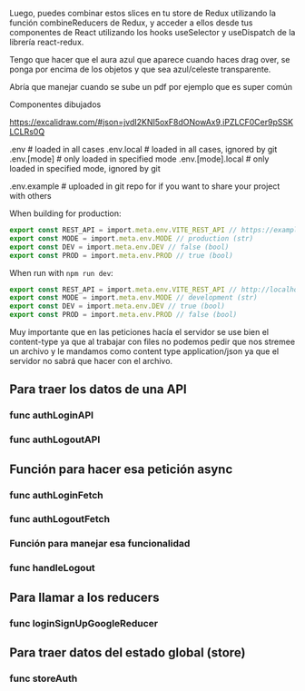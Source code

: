 Luego, puedes combinar estos slices en tu store de Redux utilizando la función combineReducers de Redux, y acceder a ellos desde tus componentes de React utilizando los hooks useSelector y useDispatch de la librería react-redux.

Tengo que hacer que el aura azul que aparece cuando haces drag over, se ponga por encima de los objetos y que sea azul/celeste transparente.

Abría que manejar cuando se sube un pdf por ejemplo que es super común

Componentes dibujados

https://excalidraw.com/#json=jvdI2KNI5oxF8dONowAx9,iPZLCF0Cer9pSSKLCLRs0Q

.env # loaded in all cases
.env.local # loaded in all cases, ignored by git
.env.[mode] # only loaded in specified mode
.env.[mode].local # only loaded in specified mode, ignored by git

.env.example # uploaded in git repo for if you want to share your project with others

When building for production:

```TypeScript
export const REST_API = import.meta.env.VITE_REST_API // https://example.com/api
export const MODE = import.meta.env.MODE // production (str)
export const DEV = import.meta.env.DEV // false (bool)
export const PROD = import.meta.env.PROD // true (bool)
```

When run with `npm run dev`:

```TypeScript
export const REST_API = import.meta.env.VITE_REST_API // http://localhost:4000
export const MODE = import.meta.env.MODE // development (str)
export const DEV = import.meta.env.DEV // true (bool)
export const PROD = import.meta.env.PROD // false (bool)
```

Muy importante que en las peticiones hacía el servidor se use bien el content-type ya que al trabajar con files no podemos pedir que nos stremee un archivo y le mandamos como content type application/json ya que el servidor no sabrá que hacer con el archivo.

## Para traer los datos de una API

### func authLoginAPI

### func authLogoutAPI

## Función para hacer esa petición async

### func authLoginFetch

### func authLogoutFetch

### Función para manejar esa funcionalidad

### func handleLogout

## Para llamar a los reducers

### func loginSignUpGoogleReducer

## Para traer datos del estado global (store)

### func storeAuth
